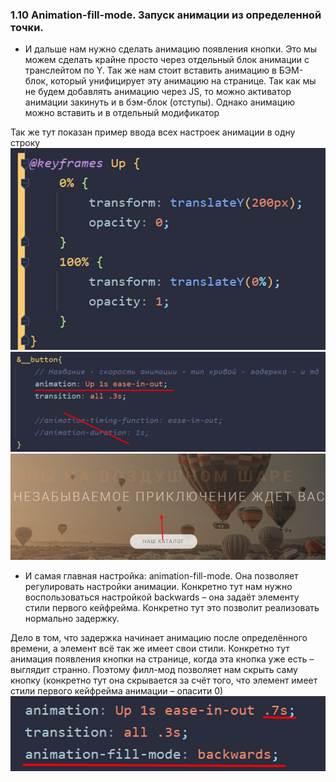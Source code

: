 ### **1.10 Animation-fill-mode. Запуск анимации из определенной точки.**

- И дальше нам нужно сделать анимацию появления кнопки. Это мы можем сделать крайне просто через отдельный блок анимации с транслейтом по Y. Так же нам стоит вставить анимацию в БЭМ-блок, который унифицирует эту анимацию на странице. Так как мы не будем добавлять анимацию через JS, то можно активатор анимации закинуть и в бэм-блок (отступы). Однако анимацию можно вставить и в отдельный модификатор

Так же тут показан пример ввода всех настроек анимации в одну строку
![](../_png/Pasted%20image%2020220908085209.png)
![](../_png/Pasted%20image%2020220908085215.png)
![](../_png/Pasted%20image%2020220908085220.png)
- И самая главная настройка: animation-fill-mode. Она позволяет регулировать настройки анимации. Конкретно тут нам нужно воспользоваться настройкой backwards – она задаёт элементу стили первого кейфрейма. Конкретно тут это позволит реализовать нормально задержку.

Дело в том, что задержка начинает анимацию после определённого времени, а элемент всё так же имеет свои стили. Конкретно тут анимация появления кнопки на странице, когда эта кнопка уже есть – выглядит странно. Поэтому филл-мод позволяет нам скрыть саму кнопку (конкретно тут она скрывается за счёт того, что элемент имеет стили первого кейфрейма анимации – опасити 0)
![](../_png/Pasted%20image%2020220908085228.png)